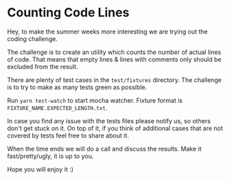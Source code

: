 # Counting Code Lines

Hey, to make the summer weeks more interesting we are trying out the coding challenge.

The challenge is to create an utility which counts the number of actual lines of code. That means that empty lines & lines with comments only should be excluded from the result.

There are plenty of test cases in the `test/fixtures` directory. The challenge is to try to make as many
tests green as possible.

Run `yarn test-watch` to start mocha watcher. Fixture format is `FIXTURE_NAME.EXPECTED_LENGTH.txt`.

In case you find any issue with the tests files please notify us, so others don't get stuck on it. On top of it, if you think of additional cases that are not covered by tests feel free to share about it.

When the time ends we will do a call and discuss the results. Make it fast/pretty/ugly, it is up to you.

Hope you will enjoy it :)
